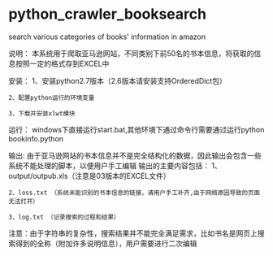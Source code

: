 python_crawler_booksearch
=========================

search various categories of books' information in amazon 

说明：
    本系统用于爬取亚马逊网站，不同类别下前50名的书本信息，将获取的信息按照一定的格式存到EXCEL中

安装：
	1、安装python2.7版本（2.6版本请安装支持OrderedDict包）
	
	2、配置python运行的环境变量
	
	3、下载并安装xlwt模块
	
运行：
	windows下直接运行start.bat,其他环境下通过命令行需要通过运行python bookinfo.python

输出:
	由于亚马逊网站的书本信息并不是完全结构化的数据，因此输出会包含一些系统不能处理的脚本，以便用户手工编辑
    输出的主要内容包括：
	1、output/outpub.xls（注意是03版本的EXCEL文件）
	
	2、loss.txt （系统未能识别的书本信息的链接，请用户手工补齐,由于网络原因导致的页面无法打开）
	
	3、log.txt （记录搜索的过程和结果）

注意：由于字符串的复杂性，搜索结果并不能完全满足需求，比如书名是网页上搜索得到的全称（附加许多说明信息），用户需要进行二次编辑
